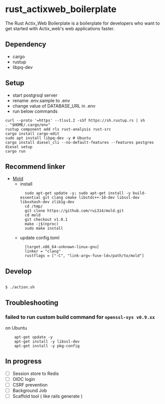 # rust_actixweb_boilerplate

The Rust Actix_Web Boilerplate is a boilerplate for developers who want to get started with Actix_web's web applications faster.


## Dependency

* cargo
* rustup
* libpq-dev


## Setup

* start postgrsql server
* rename .env.sample to .env
* change value of DATABASE_URL in .env
* run below commands

```
curl --proto '=https' --tlsv1.2 -sSf https://sh.rustup.rs | sh
. "$HOME/.cargo/env"
rustup component add rls rust-analysis rust-src
cargo install cargo-edit
sudo apt install libpq-dev -y # Ubuntu
cargo install diesel_cli --no-default-features --features postgres
diesel setup
cargo run
```

## Recommend linker
  * [Mold](https://github.com/rui314/mold)
    * install
      ```
        sudo apt-get update -y; sudo apt-get install -y build-essential git clang cmake libstdc++-10-dev libssl-dev libxxhash-dev zlib1g-dev
        cd /tmp/
        git clone https://github.com/rui314/mold.git
        cd mold
        git checkout v1.0.1
        make -j$(nproc)
        sudo make install
      ```
    * update config.toml
      ```
        [target.x86_64-unknown-linux-gnu]
        linker = "clang"
        rustflags = ["-C", "link-arg=-fuse-ld=/path/to/mold"]
      ```

## Develop

```

$ ./action.sh

```

## Troubleshooting

###  failed to run custom build command for `openssl-sys v0.9.xx`

on Ubuntu

```
    apt-get update -y
    apt-get install -y libssl-dev
    apt-get install -y pkg-config
```


## In progress

- [ ] Session store to Redis
- [ ] OIDC login
- [ ] CSRF prevention
- [ ] Background Job
- [ ] Scaffold tool ( like rails generate )
